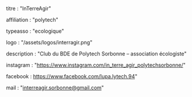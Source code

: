 titre : "InTerreAgir"

affiliation : "polytech"

typeasso : "ecologique"

logo : "/assets/logos/interragir.png"

description : "Club du BDE de Polytech Sorbonne – association écologiste"

instagram : "https://www.instagram.com/in_terre_agir_polytechsorbonne/"

facebook : https://www.facebook.com/lupa.lytech.94"

mail : "interreagir.sorbonne@gmail.com"